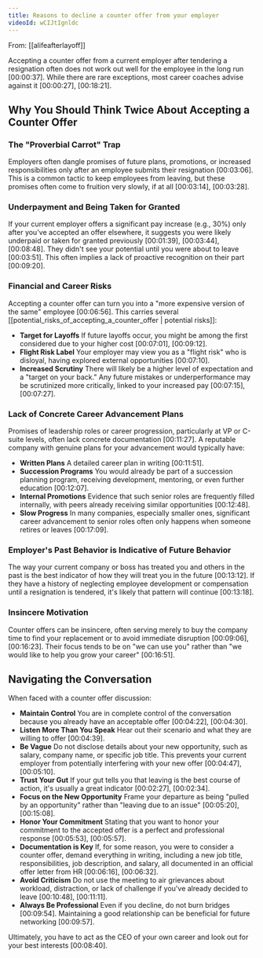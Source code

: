 ```yaml
---
title: Reasons to decline a counter offer from your employer
videoId: wCIJtIgnldc
---
```


From: [[alifeafterlayoff]] <br/> 

Accepting a counter offer from a current employer after tendering a resignation often does not work out well for the employee in the long run <a class="yt-timestamp" data-t="00:00:37">[00:00:37]</a>. While there are rare exceptions, most career coaches advise against it <a class="yt-timestamp" data-t="00:00:27">[00:00:27]</a>, <a class="yt-timestamp" data-t="00:18:21">[00:18:21]</a>.

## Why You Should Think Twice About Accepting a Counter Offer

### The "Proverbial Carrot" Trap
Employers often dangle promises of future plans, promotions, or increased responsibilities only after an employee submits their resignation <a class="yt-timestamp" data-t="00:03:06">[00:03:06]</a>. This is a common tactic to keep employees from leaving, but these promises often come to fruition very slowly, if at all <a class="yt-timestamp" data-t="00:03:14">[00:03:14]</a>, <a class="yt-timestamp" data-t="00:03:28">[00:03:28]</a>.

### Underpayment and Being Taken for Granted
If your current employer offers a significant pay increase (e.g., 30%) only after you've accepted an offer elsewhere, it suggests you were likely underpaid or taken for granted previously <a class="yt-timestamp" data-t="00:01:39">[00:01:39]</a>, <a class="yt-timestamp" data-t="00:03:44">[00:03:44]</a>, <a class="yt-timestamp" data-t="00:08:48">[00:08:48]</a>. They didn't see your potential until you were about to leave <a class="yt-timestamp" data-t="00:03:51">[00:03:51]</a>. This often implies a lack of proactive recognition on their part <a class="yt-timestamp" data-t="00:09:20">[00:09:20]</a>.

### Financial and Career Risks
Accepting a counter offer can turn you into a "more expensive version of the same" employee <a class="yt-timestamp" data-t="00:06:56">[00:06:56]</a>. This carries several [[potential_risks_of_accepting_a_counter_offer | potential risks]]:
*   **Target for Layoffs** If future layoffs occur, you might be among the first considered due to your higher cost <a class="yt-timestamp" data-t="00:07:01">[00:07:01]</a>, <a class="yt-timestamp" data-t="00:09:12">[00:09:12]</a>.
*   **Flight Risk Label** Your employer may view you as a "flight risk" who is disloyal, having explored external opportunities <a class="yt-timestamp" data-t="00:07:10">[00:07:10]</a>.
*   **Increased Scrutiny** There will likely be a higher level of expectation and a "target on your back." Any future mistakes or underperformance may be scrutinized more critically, linked to your increased pay <a class="yt-timestamp" data-t="00:07:15">[00:07:15]</a>, <a class="yt-timestamp" data-t="00:07:27">[00:07:27]</a>.

### Lack of Concrete Career Advancement Plans
Promises of leadership roles or career progression, particularly at VP or C-suite levels, often lack concrete documentation <a class="yt-timestamp" data-t="00:11:27">[00:11:27]</a>. A reputable company with genuine plans for your advancement would typically have:
*   **Written Plans** A detailed career plan in writing <a class="yt-timestamp" data-t="00:11:51">[00:11:51]</a>.
*   **Succession Programs** You would already be part of a succession planning program, receiving development, mentoring, or even further education <a class="yt-timestamp" data-t="00:12:07">[00:12:07]</a>.
*   **Internal Promotions** Evidence that such senior roles are frequently filled internally, with peers already receiving similar opportunities <a class="yt-timestamp" data-t="00:12:48">[00:12:48]</a>.
*   **Slow Progress** In many companies, especially smaller ones, significant career advancement to senior roles often only happens when someone retires or leaves <a class="yt-timestamp" data-t="00:17:09">[00:17:09]</a>.

### Employer's Past Behavior is Indicative of Future Behavior
The way your current company or boss has treated you and others in the past is the best indicator of how they will treat you in the future <a class="yt-timestamp" data-t="00:13:12">[00:13:12]</a>. If they have a history of neglecting employee development or compensation until a resignation is tendered, it's likely that pattern will continue <a class="yt-timestamp" data-t="00:13:18">[00:13:18]</a>.

### Insincere Motivation
Counter offers can be insincere, often serving merely to buy the company time to find your replacement or to avoid immediate disruption <a class="yt-timestamp" data-t="00:09:06">[00:09:06]</a>, <a class="yt-timestamp" data-t="00:16:23">[00:16:23]</a>. Their focus tends to be on "we can use you" rather than "we would like to help you grow your career" <a class="yt-timestamp" data-t="00:16:51">[00:16:51]</a>.

## Navigating the Conversation

When faced with a counter offer discussion:
*   **Maintain Control** You are in complete control of the conversation because you already have an acceptable offer <a class="yt-timestamp" data-t="00:04:22">[00:04:22]</a>, <a class="yt-timestamp" data-t="00:04:30">[00:04:30]</a>.
*   **Listen More Than You Speak** Hear out their scenario and what they are willing to offer <a class="yt-timestamp" data-t="00:04:39">[00:04:39]</a>.
*   **Be Vague** Do not disclose details about your new opportunity, such as salary, company name, or specific job title. This prevents your current employer from potentially interfering with your new offer <a class="yt-timestamp" data-t="00:04:47">[00:04:47]</a>, <a class="yt-timestamp" data-t="00:05:10">[00:05:10]</a>.
*   **Trust Your Gut** If your gut tells you that leaving is the best course of action, it's usually a great indicator <a class="yt-timestamp" data-t="00:02:27">[00:02:27]</a>, <a class="yt-timestamp" data-t="00:02:34">[00:02:34]</a>.
*   **Focus on the New Opportunity** Frame your departure as being "pulled by an opportunity" rather than "leaving due to an issue" <a class="yt-timestamp" data-t="00:05:20">[00:05:20]</a>, <a class="yt-timestamp" data-t="00:15:08">[00:15:08]</a>.
*   **Honor Your Commitment** Stating that you want to honor your commitment to the accepted offer is a perfect and professional response <a class="yt-timestamp" data-t="00:05:53">[00:05:53]</a>, <a class="yt-timestamp" data-t="00:05:57">[00:05:57]</a>.
*   **Documentation is Key** If, for some reason, you were to consider a counter offer, demand everything in writing, including a new job title, responsibilities, job description, and salary, all documented in an official offer letter from HR <a class="yt-timestamp" data-t="00:06:16">[00:06:16]</a>, <a class="yt-timestamp" data-t="00:06:32">[00:06:32]</a>.
*   **Avoid Criticism** Do not use the meeting to air grievances about workload, distraction, or lack of challenge if you've already decided to leave <a class="yt-timestamp" data-t="00:10:48">[00:10:48]</a>, <a class="yt-timestamp" data-t="00:11:11">[00:11:11]</a>.
*   **Always Be Professional** Even if you decline, do not burn bridges <a class="yt-timestamp" data-t="00:09:54">[00:09:54]</a>. Maintaining a good relationship can be beneficial for future networking <a class="yt-timestamp" data-t="00:09:57">[00:09:57]</a>.

Ultimately, you have to act as the CEO of your own career and look out for your best interests <a class="yt-timestamp" data-t="00:08:40">[00:08:40]</a>.